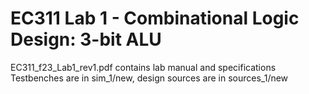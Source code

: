 # EC311 Lab 1 - Combinational Logic Design: 3-bit ALU
EC311_f23_Lab1_rev1.pdf contains lab manual and specifications  
Testbenches are in sim_1/new, design sources are in sources_1/new  
